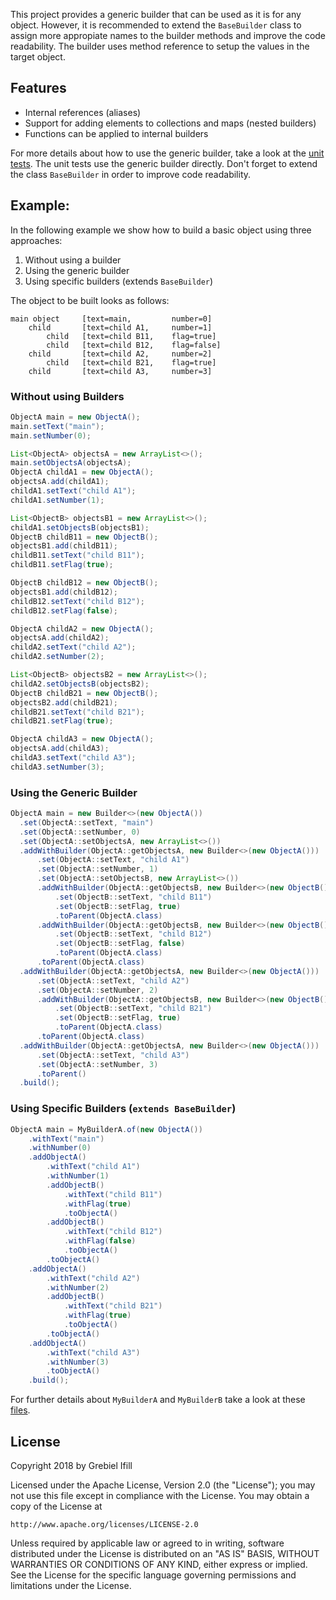 This project provides a generic builder that can be used as it is for any object. However, it is recommended to extend the ``BaseBuilder`` class to assign more appropiate names to the builder methods and improve the code readability. The builder uses method reference to setup the values in the target object.

## Features
- Internal references (aliases)
- Support for adding elements to collections and maps (nested builders)
- Functions can be applied to internal builders

For more details about how to use the generic builder, take a look at the <a href='https://github.com/ifillbrito/fluent-builder/tree/master/builder/src/test/java/com/ifillbrito/builder'>unit tests</a>. The unit tests use the generic builder directly. Don't forget to extend the class ``BaseBuilder`` in order to improve code readability.

## Example:
In the following example we show how to build a basic object using three approaches:
1. Without using a builder
2. Using the generic builder
3. Using specific builders (extends ``BaseBuilder``)

The object to be built looks as follows:
````
main object     [text=main,         number=0]
    child       [text=child A1,     number=1]
        child   [text=child B11,    flag=true]
        child   [text=child B12,    flag=false]
    child       [text=child A2,     number=2]
        child   [text=child B21,    flag=true]
    child       [text=child A3,     number=3]
````

### Without using Builders
```java
ObjectA main = new ObjectA();
main.setText("main");
main.setNumber(0);

List<ObjectA> objectsA = new ArrayList<>();
main.setObjectsA(objectsA);
ObjectA childA1 = new ObjectA();
objectsA.add(childA1);
childA1.setText("child A1");
childA1.setNumber(1);

List<ObjectB> objectsB1 = new ArrayList<>();
childA1.setObjectsB(objectsB1);
ObjectB childB11 = new ObjectB();
objectsB1.add(childB11);
childB11.setText("child B11");
childB11.setFlag(true);

ObjectB childB12 = new ObjectB();
objectsB1.add(childB12);
childB12.setText("child B12");
childB12.setFlag(false);

ObjectA childA2 = new ObjectA();
objectsA.add(childA2);
childA2.setText("child A2");
childA2.setNumber(2);

List<ObjectB> objectsB2 = new ArrayList<>();
childA2.setObjectsB(objectsB2);
ObjectB childB21 = new ObjectB();
objectsB2.add(childB21);
childB21.setText("child B21");
childB21.setFlag(true);

ObjectA childA3 = new ObjectA();
objectsA.add(childA3);
childA3.setText("child A3");
childA3.setNumber(3);
``` 

### Using the Generic Builder
````java
ObjectA main = new Builder<>(new ObjectA())
  .set(ObjectA::setText, "main")
  .set(ObjectA::setNumber, 0)
  .set(ObjectA::setObjectsA, new ArrayList<>())
  .addWithBuilder(ObjectA::getObjectsA, new Builder<>(new ObjectA()))
      .set(ObjectA::setText, "child A1")
      .set(ObjectA::setNumber, 1)
      .set(ObjectA::setObjectsB, new ArrayList<>())
      .addWithBuilder(ObjectA::getObjectsB, new Builder<>(new ObjectB()))
          .set(ObjectB::setText, "child B11")
          .set(ObjectB::setFlag, true)
          .toParent(ObjectA.class)
      .addWithBuilder(ObjectA::getObjectsB, new Builder<>(new ObjectB()))
          .set(ObjectB::setText, "child B12")
          .set(ObjectB::setFlag, false)
          .toParent(ObjectA.class)
      .toParent(ObjectA.class)
  .addWithBuilder(ObjectA::getObjectsA, new Builder<>(new ObjectA()))
      .set(ObjectA::setText, "child A2")
      .set(ObjectA::setNumber, 2)
      .addWithBuilder(ObjectA::getObjectsB, new Builder<>(new ObjectB()))
          .set(ObjectB::setText, "child B21")
          .set(ObjectB::setFlag, true)
          .toParent(ObjectA.class)
      .toParent(ObjectA.class)
  .addWithBuilder(ObjectA::getObjectsA, new Builder<>(new ObjectA()))
      .set(ObjectA::setText, "child A3")
      .set(ObjectA::setNumber, 3)
      .toParent()
  .build();
````

### Using Specific Builders (``extends BaseBuilder``)
````java
ObjectA main = MyBuilderA.of(new ObjectA())
    .withText("main")
    .withNumber(0)
    .addObjectA()
        .withText("child A1")
        .withNumber(1)
        .addObjectB()
            .withText("child B11")
            .withFlag(true)
            .toObjectA()
        .addObjectB()
            .withText("child B12")
            .withFlag(false)
            .toObjectA()
        .toObjectA()
    .addObjectA()
        .withText("child A2")
        .withNumber(2)
        .addObjectB()
            .withText("child B21")
            .withFlag(true)
            .toObjectA()
        .toObjectA()
    .addObjectA()
        .withText("child A3")
        .withNumber(3)
        .toObjectA()
    .build();
````

For further details about ``MyBuilderA`` and ``MyBuilderB`` take a look at these <a href='https://github.com/ifillbrito/fluent-builder/tree/master/builder/src/test/java/com/ifillbrito/example'>files</a>.

## License

Copyright 2018 by Grebiel Ifill

Licensed under the Apache License, Version 2.0 (the "License");
you may not use this file except in compliance with the License.
You may obtain a copy of the License at

    http://www.apache.org/licenses/LICENSE-2.0

Unless required by applicable law or agreed to in writing, software
distributed under the License is distributed on an "AS IS" BASIS,
WITHOUT WARRANTIES OR CONDITIONS OF ANY KIND, either express or implied.
See the License for the specific language governing permissions and
limitations under the License.
